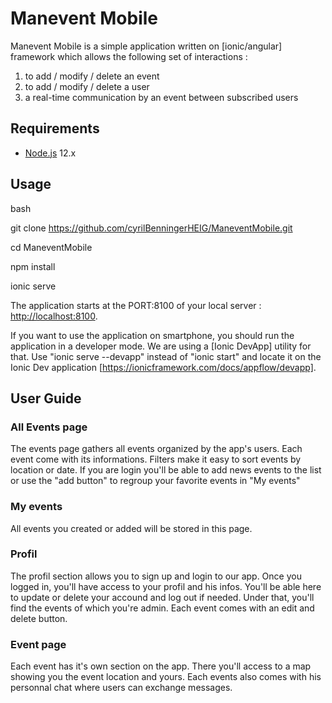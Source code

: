 # Manevent Mobile 

Manevent Mobile is a simple application written on [ionic/angular] framework which allows the following set of interactions : 

1. to add / modify / delete an event  
2. to add / modify / delete a user 
3. a real-time communication by an event between subscribed users 

## Requirements

* [Node.js](https://nodejs.org/) 12.x

## Usage

bash

git clone https://github.com/cyrilBenningerHEIG/ManeventMobile.git

cd ManeventMobile

npm install

ionic serve

The application starts at the PORT:8100 of your local server : [http://localhost:8100](http://localhost:8100).

If you want to use the application on smartphone, you should run the application in a developer mode. We are using a [Ionic DevApp] utility for that. Use "ionic serve --devapp" instead of "ionic start" and locate it on the Ionic Dev application [https://ionicframework.com/docs/appflow/devapp].

## User Guide

### All Events page 

The events page gathers all events organized by the app's users. Each event come with its informations. Filters make it easy to sort events by location or date. If you are login you'll be able to add news events to the list or use the "add button" to regroup your favorite events in "My events" 

### My events 

All events you created or added will be stored in this page. 

### Profil 

The profil section allows you to sign up and login to our app. Once you logged in, you'll have access to your profil and his infos. You'll be able here to update or delete your accound and log out if needed. Under that, you'll find the events of which you're admin. Each event comes with an edit and delete button. 

### Event page

Each event has it's own section on the app. There you'll access to a map showing you the event location and yours. Each events also comes with his personnal chat where users can exchange messages. 
